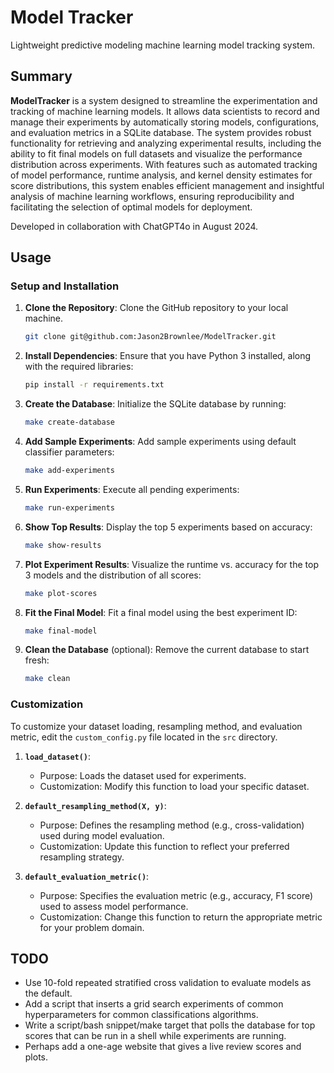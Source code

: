 # Model Tracker

Lightweight predictive modeling machine learning model tracking system.

## Summary

**ModelTracker** is a system designed to streamline the experimentation and tracking of machine learning models. It allows data scientists to record and manage their experiments by automatically storing models, configurations, and evaluation metrics in a SQLite database. The system provides robust functionality for retrieving and analyzing experimental results, including the ability to fit final models on full datasets and visualize the performance distribution across experiments. With features such as automated tracking of model performance, runtime analysis, and kernel density estimates for score distributions, this system enables efficient management and insightful analysis of machine learning workflows, ensuring reproducibility and facilitating the selection of optimal models for deployment.

Developed in collaboration with ChatGPT4o in August 2024.

## Usage

### Setup and Installation

1. **Clone the Repository**:
   Clone the GitHub repository to your local machine.
   ```bash
   git clone git@github.com:Jason2Brownlee/ModelTracker.git
   ```

2. **Install Dependencies**:
   Ensure that you have Python 3 installed, along with the required libraries:
   ```bash
   pip install -r requirements.txt
   ```

3. **Create the Database**:
   Initialize the SQLite database by running:
   ```bash
   make create-database
   ```

4. **Add Sample Experiments**:
   Add sample experiments using default classifier parameters:
   ```bash
   make add-experiments
   ```

5. **Run Experiments**:
   Execute all pending experiments:
   ```bash
   make run-experiments
   ```

6. **Show Top Results**:
   Display the top 5 experiments based on accuracy:
   ```bash
   make show-results
   ```

7. **Plot Experiment Results**:
   Visualize the runtime vs. accuracy for the top 3 models and the distribution of all scores:
   ```bash
   make plot-scores
   ```

8. **Fit the Final Model**:
   Fit a final model using the best experiment ID:
   ```bash
   make final-model
   ```

9. **Clean the Database** (optional):
   Remove the current database to start fresh:
   ```bash
   make clean
   ```

### Customization

To customize your dataset loading, resampling method, and evaluation metric, edit the `custom_config.py` file located in the `src` directory.

1. **`load_dataset()`**:
   - Purpose: Loads the dataset used for experiments.
   - Customization: Modify this function to load your specific dataset.

2. **`default_resampling_method(X, y)`**:
   - Purpose: Defines the resampling method (e.g., cross-validation) used during model evaluation.
   - Customization: Update this function to reflect your preferred resampling strategy.

3. **`default_evaluation_metric()`**:
   - Purpose: Specifies the evaluation metric (e.g., accuracy, F1 score) used to assess model performance.
   - Customization: Change this function to return the appropriate metric for your problem domain.

## TODO

* Use 10-fold repeated stratified cross validation to evaluate models as the default.
* Add a script that inserts a grid search experiments of common hyperparameters for common classifications algorithms.
* Write a script/bash snippet/make target that polls the database for top scores that can be run in a shell while experiments are running.
* Perhaps add a one-age website that gives a live review scores and plots.



